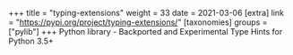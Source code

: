 +++
title = "typing-extensions"
weight = 33
date = 2021-03-06
[extra]
link = "https://pypi.org/project/typing-extensions/"
[taxonomies]
groups = ["pylib"]
+++
Python library - Backported and Experimental Type Hints for Python 3.5+

